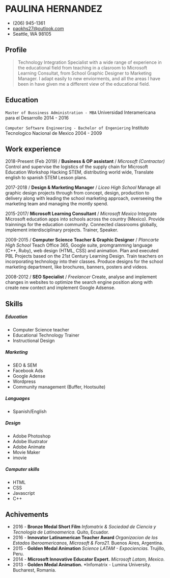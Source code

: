 # PAULINA HERNANDEZ    

  - (206) 945-1361
  - paokhs27@outlook.com
  - Seattle, WA 98105

## Profile

> Technology Integration Specialist with a wide range of experience in the educational field from teaching in a clasroom to 
Microsoft Learning Consultat, from School Graphic Designer to Marketing Manager. I adapt easily to new enviorments, and all 
the areas I have been in have given me a different view of the educational field.

## Education

```Master of Bussiness Administration - MBA```
Universidad Interamericana para el Desarrollo
2014 - 2016

```Computer Software Engineering - Bachelor of Engeniering```
Instituto Tecnologico Nacional de Mexico
2004 - 2009

## Work experience

2018-Present (Feb 2019) / **Business & OP assistant** / *Microsoft (Contractor)*
Control and supervise the logistics of the supply chain for Microsoft Education Workshop Hacking STEM, distributing world wide, 
Translate english to spanish STEM Lesson plans.

2017-2018 / **Design & Marketing Manager** / *Liceo High School*
Manage all graphic design projects through from concept, design, production to delivery along with leading the school marketing 
approach, overseeing the marketing team and managing the montly spend.

2015-2017/ **Microsoft Learning Consultant** / *Microsoft Mexico*
Integrate Microsoft education apps into schools across the country (Mexico). Provide trainnings for the education community. 
Connected classrooms globally, implement interdisciplinary projects. Trainer, Speaker.

2009-2015 / **Computer Science Teacher & Graphic Designer** / *Plancarte High School*
Teach Office 365, Google suite, promgramming language (C++, Ruby), web design (HTML, CSS) and animation. Plan and executed PBL 
Projects based on the 21st Century Learning Design. Train teachers on incorporating technology into their classes. Produce designs 
for the school marketing department, like brochures, banners, posters and videos.

2008-2012 / **SEO Specialist** / *Freelancer*
Create, analyse and implement changes in websites to optimize the search engine position along with create new contect and 
implement Google Adsense.

## Skills

##### Education
- Computer Science teacher
- Educational Technology Trainer
- Instructional Design

##### Marketing
- SEO & SEM
- Facebook Ads
- Google Adense
- Wordpress
- Community management (Buffer, Hootsuite)

##### Languages 
- Spanish/English

##### Design
- Adobe Photoshop
- Adobe Illustrator
- Adobe Animate
- Movie Maker
- imovie

##### Computer skills
- HTML
- CSS
- Javascript
- C++


## Achivements
* 2016 - **Bronze Medal Short Film**
  *Infomatrix & Sociedad de Ciencia y Tecnologia de Latinoamerica.* Quito, Ecuador.
* 2016 - **Innovator Latinamerican Teacher Award**
  *Organizacion de los Estados Iberoamericanos, Microsoft & Foro21.* Buenos Aires, Argentina.
* 2015 - **Golden Medal Animation**
  *Science LATAM - Expociencias.* Trujillo, Peru.
* 2014 - **Microsoft Innovative Educator Expert.**
  *Microsoft Latam, Mexico.*
* 2013 - **Golden Medal Animation.**
  *Infomatrix - Lumina University. Bucharest, Romania.


